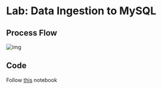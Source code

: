 # Lab: Data Ingestion to MySQL

## Process Flow

![img](https://user-images.githubusercontent.com/62965911/216753403-e333853c-83e4-4633-9fe5-f6db04988d18.svg)

## Code

Follow [this](https://nbviewer.org/github/sparsh-ai/recohut/blob/main/02-storage/databases/lab-mysql-data-ingestion/01-sa-ingest-data-mysql.ipynb) notebook
